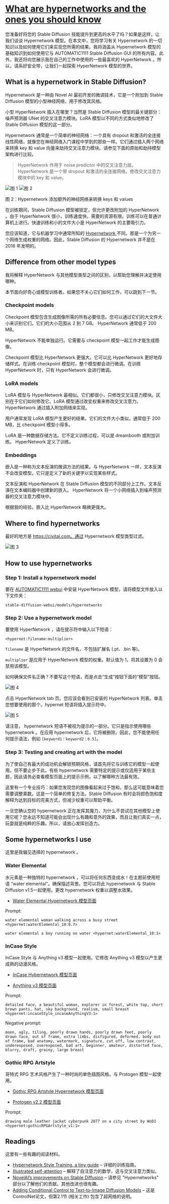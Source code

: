 # [What are hypernetworks and the ones you should know](https://stable-diffusion-art.com/hypernetwork/)

您准备好将您的 Stable Diffusion 技能提升到更高的水平了吗？如果是这样，让我们谈谈 Hypernetwork 模型。在本文中，您将学习有关 Hypernetwork 的一切知识以及如何使用它们来实现您所需的结果。我将涵盖从 Hypernetwork 模型的基础知识到如何使用它与 AUTOMATIC1111 Stable Diffusion GUI 的所有内容。此外，我还将向您展示我在自己的工作中使用的一些最喜欢的 HyperNetwork 。所以，请系好安全带，让我们一起探索 HyperNetwork 模型的世界。

## What is a hypernetwork in Stable Diffusion?

Hypernetwork 是一种由 Novel AI 最初开发的微调技术，它是一个附加到 Stable Diffusion 模型的小型神经网络，用于修改其风格。

小型 HyperNetwork 插入在哪里？当然是 Stable Diffusion 模型的最关键部分：噪声预测器 UNet 的交叉注意力模块。LoRA 模型以不同的方式类似地修改了 Stable Diffusion 模型的这一部分。

Hypernetwork 通常是一个简单的神经网络：一个具有 dropout 和激活的全连接线性网络，就像您在神经网络入门课程中学到的那些一样。它们通过插入两个网络来转换 key 和 value 向量来劫持交叉注意力模块。请参见下面的原始和劫持模型架构进行比较。

> HyperNetwork 作用于 noise predictor 中的交叉注意力层。HyperNetwork 是一个带 dropout 和激活的全连接网络。修改交叉注意力模块中的 key 和 value。

<img src="./assets/What-are-hypernetworks-fig1.jpg" title="图 1">

<img src="./assets/What-are-hypernetworks-fig2.jpg" title="图 2">

图 2：Hypernetwork 添加额外的神经网络来转换 keys 和 values

在训练期间，Stable Diffusion 模型被锁定，但允许更改附加的 HyperNetwork 。由于 HyperNetwork 很小，训练速度快，需要的资源有限。训练可以在普通计算机上进行。快速训练和小的文件大小是 HyperNetwork 的主要吸引力。

您应该知道，它与机器学习中通常所知的 [Hypernetwork ](https://arxiv.org/abs/1609.09106) 不同。那是一个为另一个网络生成权重的网络。因此，Stable Diffusion 的 Hypernetwork 并不是在 2016 年发明的。

## Difference from other model types

我将解释 HyperNetwork 与其他模型类型之间的区别，以帮助您理解并决定使用哪种。

本节面向好奇心或模型训练者。如果您不关心它们如何工作，可以跳到下一节。

### Checkpoint models

Checkpoint 模型包含生成图像所需的所有必要信息。您可以通过它们的大文件大小来识别它们。它们的大小范围从 2 到 7 GB。 HyperNetwork 通常低于 200 MB。

 HyperNetwork 不能单独运行。它需要与 checkpoint 模型一起工作才能生成图像。

Checkpoint 模型比 HyperNetwork 更强大。它可以比 HyperNetwork 更好地存储样式。在训练 checkpoint 模型时，整个模型都会进行微调。在训练 HyperNetwork 时，只有 HyperNetwork 会进行微调。

### LoRA models

LoRA 模型与 HyperNetwork 最相似。它们都很小，只修改交叉注意力模块。区别在于它们如何修改它。LoRA 模型通过改变权重来修改交叉注意力。 HyperNetwork 通过插入附加网络来实现。

用户通常发现 LoRA 模型产生更好的结果。它们的文件大小类似，通常低于 200 MB，比 checkpoint 模型小得多。

LoRA 是一种数据存储方法。它不定义训练过程，可以是 dreambooth 或附加训练。 HyperNetwork 定义了训练。

### Embeddings

嵌入是一种称为文本反演的微调方法的结果。与 HyperNetwork 一样，文本反演不会改变模型。它只是定义了新的关键字以实现某些样式。

文本反演和 HyperNetwork 在 Stable Diffusion 模型的不同部分上工作。文本反演在文本编码器中创建新的嵌入。 HyperNetwork 将一个小网络插入到噪声预测器的交叉注意力模块中。

根据我的经验，嵌入比 HyperNetwork 略微更强大。

## Where to find hypernetworks

最好的地方是 https://civitai.com。通过 Hypernetwork 模型类型过滤。

<img src="./assets/What-are-hypernetworks-fig3.jpg" title="图 3">

## How to use hypernetworks

### Step 1: Install a hypernetwork model

要在 [AUTOMATIC1111 webui](https://github.com/AUTOMATIC1111/stable-diffusion-webui) 中安装 HyperNetwork 模型，请将模型文件放入以下文件夹：

```
stable-diffusion-webui/models/hypernetworks
```

### Step 2: Use a hypernetwork model

要使用 HyperNetwork ，请在提示符中输入以下短语：

```
<hypernet:filename:multiplier>
```

`filename` 是 HyperNetwork 的文件名，不包括扩展名 (.pt、.bin 等)。

`multiplier` 是应用于 HyperNetwork 模型的权重。默认值为 1。将其设置为 0 会禁用该模型。

如何确保文件名正确？不要写这个短语，而是点击“生成”按钮下面的“模型”按钮。

<img src="./assets/What-are-hypernetworks-fig4.jpg" title="图 4">

点击 HyperNetwork tab 页。您应该会看到已安装的 HyperNetwork 列表。单击您想要使用的那个。hypernet 短语将插入提示符中。

<img src="./assets/What-are-hypernetworks-fig5.jpg" title="图 5">

请注意， hypernetwork 短语不被视为提示的一部分。它只是指示使用哪些 hypernetwork 。在应用 hypernetwork 后，它将被删除。因此，您不能使用任何提示语法，例如 `[keyword1：keyword2：0.5]`。

### Step 3: Testing and creating art with the model

为了使自己有最大的成功机会解锁预期风格，请首先将它与训练它的模型一起使用。但不要止步于此。有些 hypernetwork 需要特定的提示或仅适用于某些主题，因此请务必查看模型页面上的提示示例，以了解哪种方法最有效。

这里有一个专业技巧：如果您发现您的图像看起来过于饱和，那么这可能意味着您需要调整乘数。这是一个简单的修复方法。Stable Diffusion 有时会将颜色饱和度解释为达到目标的完美方式，但减少权重可以帮助平衡。

一旦您确认您的 hypernetwork 正在发挥其魔力，为什么不尝试在其他模型上使用它呢？您永远不知道可能会出现什么有趣和意外的效果，而且让我们真实一点，玩耍就是纯粹的乐趣。所以，请放心发挥创造力。

## Some hypernetworks I use

 这里是我偏见选择的 hypernetwork 。

### Water Elemental

水元素是一种独特的 hypernetwork ，可以将任何东西变成水！在主题前使用短语 “water elemental”。确保描述背景。您可以将此 hypernetwork 与 Stable Diffusion v1.5一起使用。更改 hypernetwork 权重以调整水效果。

- [Water Elemental Hypernetwork 模型页面](https://civitai.com/models/1399/water-elemental)

Prompt:

```
water elemental woman walking across a busy street <hypernet:waterElemental_10:0.7>
```

```
water elemental a boy running on water <hypernet:waterElemental_10:1>
```

### InCase Style

InCase Style 与 Anything v3 模型一起使用。它修改 Anything v3 模型以产生更成熟的动漫风格。

- [InCase Hybernetwork 模型页面](https://civitai.com/models/5124/incase-style-hypernetwork)

- [Anything v3 模型页面](https://huggingface.co/Linaqruf/anything-v3.0)

Prompt:

```
detailed face, a beautiful woman, explorer in forest, white top, short brown pants, hat, sky background, realism, small breast <hypernet:incaseStyle_incaseAnythingV3:1>
```

Negative prompt:

```
moon, ugly, tiling, poorly drawn hands, poorly drawn feet, poorly drawn face, out of frame, extra limbs, disfigured, deformed, body out of frame, bad anatomy, watermark, signature, cut off, low contrast, underexposed, overexposed, bad art, beginner, amateur, distorted face, blurry, draft, grainy, large breast
```

### Gothic RPG Artstyle

哥特式 RPG 艺术风格产生了一种时尚的单色插图风格。与 Protogen 模型一起使用。

- [Gothic RPG Artstyle Hypernetwork 模型页面](https://civitai.com/models/5814/gothic-rpg-artstyle)

- [Protogen v2.2 模型页面](https://huggingface.co/darkstorm2150/Protogen_v2.2_Official_Release)

Prompt:

```
drawing male leather jacket cyberpunk 2077 on a city street by WoD1 <hypernet:gothicRPGArtstyle_v1:1>
```

## Readings

这里有一些有趣的阅读材料。

- [Hypernetwork Style Training, a tiny guide](https://github.com/AUTOMATIC1111/stable-diffusion-webui/discussions/2670) – 详细的训练指南。
- [Illustrated self-attention](https://towardsdatascience.com/illustrated-self-attention-2d627e33b20a) – 解释了自注意力的数学，这与交叉注意力类似。
- [NovelAI’s improvements on Stable Diffusion](https://blog.novelai.net/novelai-improvements-on-stable-diffusion-e10d38db82ac) – 请参见 "Hypernetworks" 部分以了解他们的贡献。其他改进也很有趣。
- [Adding Conditional Control to Text-to-Image Diffusion Models](https://arxiv.org/abs/2302.05543) – 这是ControlNet论文，但第2.1节 (相关工作) 包含了超网络的说明。

